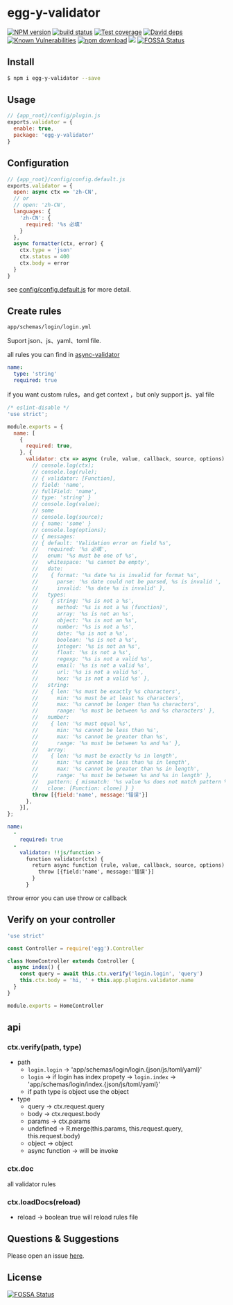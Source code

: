 # egg-y-validator

[![NPM version][npm-image]][npm-url]
[![build status][travis-image]][travis-url]
[![Test coverage][codecov-image]][codecov-url]
[![David deps][david-image]][david-url]
[![Known Vulnerabilities][snyk-image]][snyk-url]
[![npm download][download-image]][download-url]
![](https://img.shields.io/badge/license-MIT-000000.svg)
[![FOSSA Status](https://app.fossa.io/api/projects/git%2Bgithub.com%2FMiYogurt%2Fegg-y-validator.svg?type=shield)](https://app.fossa.io/projects/git%2Bgithub.com%2FMiYogurt%2Fegg-y-validator?ref=badge_shield)


[npm-image]: https://img.shields.io/npm/v/egg-y-validator.svg?style=flat-square
[npm-url]: https://npmjs.org/package/egg-y-validator
[travis-image]: https://img.shields.io/travis/MiYogurt/egg-y-validator.svg?style=flat-square
[travis-url]: https://travis-ci.org/MiYogurt/egg-y-validator
[codecov-image]: https://img.shields.io/codecov/c/github/MiYogurt/egg-y-validator.svg?style=flat-square
[codecov-url]: https://codecov.io/github/MiYogurt/egg-y-validator?branch=master
[david-image]: https://img.shields.io/david/MiYogurt/egg-y-validator.svg?style=flat-square
[david-url]: https://david-dm.org/MiYogurt/egg-y-validator
[snyk-image]: https://snyk.io/test/npm/egg-y-validator/badge.svg?style=flat-square
[snyk-url]: https://snyk.io/test/npm/egg-y-validator
[download-image]: https://img.shields.io/npm/dm/egg-y-validator.svg?style=flat-square
[download-url]: https://npmjs.org/package/egg-y-validator

<!--
Description here.
-->

## Install

```bash
$ npm i egg-y-validator --save
```

## Usage

```js
// {app_root}/config/plugin.js
exports.validator = {
  enable: true,
  package: 'egg-y-validator'
}
```

## Configuration

```js
// {app_root}/config/config.default.js
exports.validator = {
  open: async ctx => 'zh-CN',
  // or
  // open: 'zh-CN',
  languages: {
    'zh-CN': {
      required: '%s 必填'
    }
  },
  async formatter(ctx, error) {
    ctx.type = 'json'
    ctx.status = 400
    ctx.body = error
  }
}
```

see [config/config.default.js](config/config.default.js) for more detail.

## Create rules

`app/schemas/login/login.yml`

Suport json、js、yaml、toml file.

all rules you can find in [async-validator](https://github.com/yiminghe/async-validator/blob/e782748f0345b462d84e96a582c0dd38db2de666/__tests__/deep.spec.js)

```yaml
name:
  type: 'string'
  required: true
```

if you want custom rules，and get context ，but only support js、yal file

```js
/* eslint-disable */
'use strict';

module.exports = {
  name: [
    {
      required: true,
    }, {
      validator: ctx => async (rule, value, callback, source, options) => {
        // console.log(ctx);
        // console.log(rule);
        // { validator: [Function],
        // field: 'name',
        // fullField: 'name',
        // type: 'string' }
        // console.log(value);
        // some
        // console.log(source);
        // { name: 'some' }
        // console.log(options);
        // { messages:
        // { default: 'Validation error on field %s',
        //   required: '%s 必填',
        //   enum: '%s must be one of %s',
        //   whitespace: '%s cannot be empty',
        //   date:
        //    { format: '%s date %s is invalid for format %s',
        //      parse: '%s date could not be parsed, %s is invalid ',
        //      invalid: '%s date %s is invalid' },
        //   types:
        //    { string: '%s is not a %s',
        //      method: '%s is not a %s (function)',
        //      array: '%s is not an %s',
        //      object: '%s is not an %s',
        //      number: '%s is not a %s',
        //      date: '%s is not a %s',
        //      boolean: '%s is not a %s',
        //      integer: '%s is not an %s',
        //      float: '%s is not a %s',
        //      regexp: '%s is not a valid %s',
        //      email: '%s is not a valid %s',
        //      url: '%s is not a valid %s',
        //      hex: '%s is not a valid %s' },
        //   string:
        //    { len: '%s must be exactly %s characters',
        //      min: '%s must be at least %s characters',
        //      max: '%s cannot be longer than %s characters',
        //      range: '%s must be between %s and %s characters' },
        //   number:
        //    { len: '%s must equal %s',
        //      min: '%s cannot be less than %s',
        //      max: '%s cannot be greater than %s',
        //      range: '%s must be between %s and %s' },
        //   array:
        //    { len: '%s must be exactly %s in length',
        //      min: '%s cannot be less than %s in length',
        //      max: '%s cannot be greater than %s in length',
        //      range: '%s must be between %s and %s in length' },
        //   pattern: { mismatch: '%s value %s does not match pattern %s' },
        //   clone: [Function: clone] } }
        throw [{field:'name', message:'错误'}]
      },
    }],
};
```

```yml
name:
  - 
    required: true
  - 
    validator: !!js/function >
      function validator(ctx) {
        return async function (rule, value, callback, source, options) {
          throw [{field:'name', message:'错误'}]
        }
      }

```

throw error you can use throw or callback

## Verify on your controller

```js
'use strict'

const Controller = require('egg').Controller

class HomeController extends Controller {
  async index() {
    const query = await this.ctx.verify('login.login', 'query')
    this.ctx.body = 'hi, ' + this.app.plugins.validator.name
  }
}

module.exports = HomeController
```

## api

### ctx.verify(path, type)

* path
  * `login.login` -> 'app/schemas/login/login.{json/js/toml/yaml}'
  * `login` -> if login has index propety -> `login.index` -> 'app/schemas/login/index.{json/js/toml/yaml}'
  * if path type is object use the object
* type
  * query -> ctx.request.query
  * body -> ctx.request.body
  * params -> ctx.params
  * undefined -> R.merge(this.params, this.request.query, this.request.body)
  * object -> object
  * async function -> will be invoke

### ctx.doc

all validator rules

### ctx.loadDocs(reload)

* reload -> boolean true will reload rules file

## Questions & Suggestions

Please open an issue [here](https://github.com/MiYogurt/egg-y-validator/issues).

## License

[![FOSSA Status](https://app.fossa.io/api/projects/git%2Bgithub.com%2FMiYogurt%2Fegg-y-validator.svg?type=large)](https://app.fossa.io/projects/git%2Bgithub.com%2FMiYogurt%2Fegg-y-validator?ref=badge_large)


